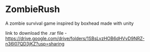 # ZombieRush
A zombie survival game inspired by boxhead made with unity

link to download the .rar file - https://drive.google.com/drive/folders/1SBsLvzHOB6dHVvD9NRZ-n36l07QD3jKZ?usp=sharing
